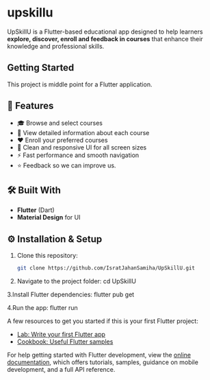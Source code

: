 # upskillu

UpSkillU is a Flutter-based educational app designed to help learners **explore, discover,  enroll and feedback in courses** that enhance their knowledge and professional skills.

## Getting Started

This project is middle point for a Flutter application.

## 🚀 Features
- 🎓 Browse and select courses   
- 📖 View detailed information about each course  
- ❤️ Enroll your preferred courses  
- 🌈 Clean and responsive UI for all screen sizes  
- ⚡ Fast performance and smooth navigation
- ⭐ Feedback so we can improve us.

## 🛠️ Built With
- **Flutter** (Dart)  
- **Material Design** for UI

## ⚙️ Installation & Setup

1. Clone this repository:
   ```bash
   git clone https://github.com/IsratJahanSamiha/UpSkillU.git

2. Navigate to the project folder:
   cd UpSkillU
   
 3.Install Flutter dependencies:
  flutter pub get
  
 4.Run the app:
  flutter run



A few resources to get you started if this is your first Flutter project:

- [Lab: Write your first Flutter app](https://docs.flutter.dev/get-started/codelab)
- [Cookbook: Useful Flutter samples](https://docs.flutter.dev/cookbook)

For help getting started with Flutter development, view the
[online documentation](https://docs.flutter.dev/), which offers tutorials,
samples, guidance on mobile development, and a full API reference.
